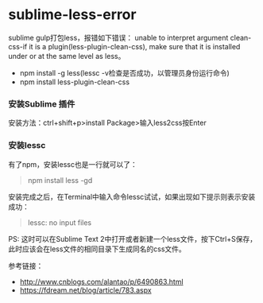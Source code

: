 # sublime-less-error
sublime gulp打包less，报错如下错误：
unable to interpret argument clean-css-if it is a plugin(less-plugin-clean-css), 
make sure that it is installed under or at the same level as less。

- npm install -g less(lessc -v检查是否成功，以管理员身份运行命令)
- npm install less-plugin-clean-css

### 安装Sublime 插件 

安装方法：ctrl+shift+p>install Package>输入less2css按Enter


### 安装lessc

有了npm，安装lessc也是一行就可以了：

> npm install less -gd

安装完成之后，在Terminal中输入命令lessc试试，如果出现如下提示则表示安装成功：

> lessc: no input files

PS: 这时可以在Sublime Text 2中打开或者新建一个less文件，按下Ctrl+S保存，此时应该会在less文件的相同目录下生成同名的css文件。

参考链接：
- http://www.cnblogs.com/alantao/p/6490863.html
- https://fdream.net/blog/article/783.aspx
